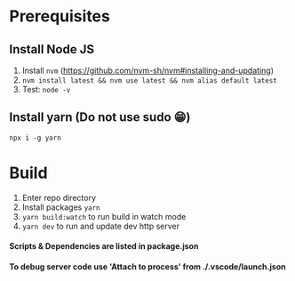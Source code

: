 # Prerequisites
## Install Node JS
 1. Install `nvm` (https://github.com/nvm-sh/nvm#installing-and-updating)
 2. `nvm install latest && nvm use latest && nvm alias default latest`
 3. Test: `node -v`

## Install yarn (Do not use sudo 😁)
 `npx i -g yarn`

# Build
1. Enter repo directory
2. Install packages `yarn`
3. `yarn build:watch` to run build in watch mode
4. `yarn dev` to run and update dev http server

#### Scripts & Dependencies are listed in package.json
#### To debug server code use 'Attach to process' from ./.vscode/launch.json